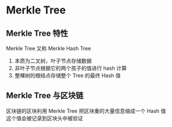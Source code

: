 # Merkle Tree

## Merkle Tree 特性

Merkle Tree 又称 Merkle Hash Tree  

1. 本质为二叉树，叶子节点存储数据  
2. 非叶子节点根据它的两个孩子的值进行 hash 计算  
3. 整棵树的根结点存储整个 Tree 的最终 Hash 值  

## Merkle Tree 与区块链

区块链的区块利用 Merkle Tree 把区块重的大量信息缩成一个 Hash 值  
这个值会被记录到区块头中被验证  

